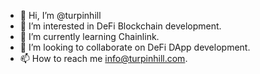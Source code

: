 - 👋 Hi, I’m @turpinhill
- 👀 I’m interested in DeFi Blockchain development.
- 🌱 I’m currently learning Chainlink.
- 💞️ I’m looking to collaborate on DeFi DApp development.
- 📫 How to reach me info@turpinhill.com.

<!---
turpinhill/turpinhill is a ✨ special ✨ repository because its `README.md` (this file) appears on your GitHub profile.
You can click the Preview link to take a look at your changes.
--->
